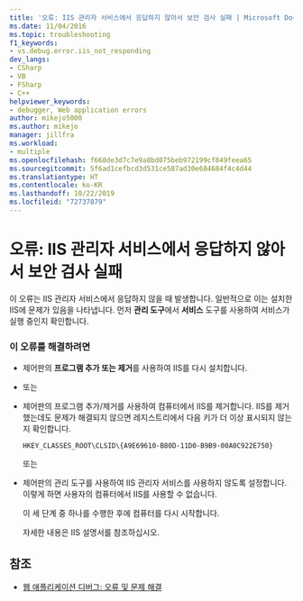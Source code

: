 ```yaml
---
title: '오류: IIS 관리자 서비스에서 응답하지 않아서 보안 검사 실패 | Microsoft Docs'
ms.date: 11/04/2016
ms.topic: troubleshooting
f1_keywords:
- vs.debug.error.iis_not_responding
dev_langs:
- CSharp
- VB
- FSharp
- C++
helpviewer_keywords:
- debugger, Web application errors
author: mikejo5000
ms.author: mikejo
manager: jillfra
ms.workload:
- multiple
ms.openlocfilehash: f668de3d7c7e9a8bd075beb972199cf849feea65
ms.sourcegitcommit: 5f6ad1cefbcd3d531ce587ad30e684684f4c4d44
ms.translationtype: HT
ms.contentlocale: ko-KR
ms.lasthandoff: 10/22/2019
ms.locfileid: "72737879"
---
```

# <a name="error-a-security-check-failed-because-the-iis-admin-service-did-not-respond"></a>오류: IIS 관리자 서비스에서 응답하지 않아서 보안 검사 실패
이 오류는 IIS 관리자 서비스에서 응답하지 않을 때 발생합니다. 일반적으로 이는 설치한 IIS에 문제가 있음을 나타냅니다. 먼저 **관리 도구**에서 **서비스** 도구를 사용하여 서비스가 실행 중인지 확인합니다.

### <a name="to-correct-this-error"></a>이 오류를 해결하려면

- 제어판의 **프로그램 추가 또는 제거**를 사용하여 IIS를 다시 설치합니다.

- 또는

- 제어판의 프로그램 추가/제거를 사용하여 컴퓨터에서 IIS를 제거합니다. IIS를 제거했는데도 문제가 해결되지 않으면 레지스트리에서 다음 키가 더 이상 표시되지 않는지 확인합니다.

    `HKEY_CLASSES_ROOT\CLSID\{A9E69610-B80D-11D0-B9B9-00A0C922E750}`

     또는

- 제어판의 관리 도구를 사용하여 IIS 관리자 서비스를 사용하지 않도록 설정합니다. 이렇게 하면 사용자의 컴퓨터에서 IIS를 사용할 수 없습니다.

     이 세 단계 중 하나를 수행한 후에 컴퓨터를 다시 시작합니다.

     자세한 내용은 IIS 설명서를 참조하십시오.

## <a name="see-also"></a>참조
- [웹 애플리케이션 디버그: 오류 및 문제 해결](../debugger/debugging-web-applications-errors-and-troubleshooting.md)